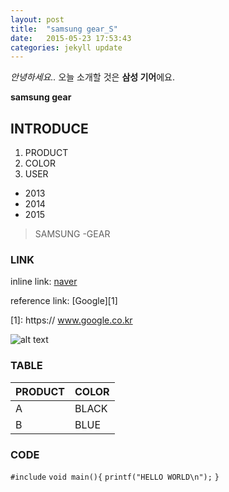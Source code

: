 ```yaml
---
layout: post
title:  "samsung gear_S"
date:   2015-05-23 17:53:43
categories: jekyll update
---
```

*안녕하세요..*
오늘 소개할 것은 
**삼성 기어**에요.

**samsung gear**

## INTRODUCE
1. PRODUCT
2. COLOR
3. USER
- 2013
- 2014
- 2015

>SAMSUNG
>-GEAR


### LINK

inline link:
[naver](http://www.naver.com)

reference link:
[Google][1]

[1]: https:// www.google.co.kr

![alt text](http://yskmedia01.cafe24.com/wp-content/uploads/2013/11/웨어러블-이미지메인컷.jpg)

### TABLE

PRODUCT | COLOR
------ | -----
A | BLACK
B | BLUE

### CODE

`#include`
`void main(){`
`printf("HELLO WORLD\n");`
`}`
